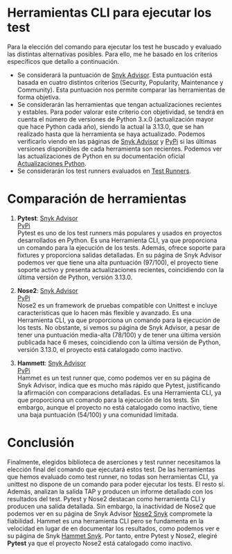 # Herramientas CLI para ejecutar los test

Para la elección del comando para ejecutar los test he buscado y evaluado las distintas alternativas posibles. Para ello, me he basado en los criterios específicos que detallo a continuación. 

- Se considerará la puntuación de [Snyk Advisor](https://snyk.io/advisor/). Esta puntuación está basada en cuatro distintos criterios (Security, Popularity, Maintenance y Community). Esta puntuación nos permite comparar las herramientas de forma objetiva.    
- Se considerarán las herramientas que tengan actualizaciones recientes y estables. Para poder valorar este criterio con objetividad, se tendrá en cuenta el número de versiones de Python 3.x.0 (actualización mayor que hace Python cada año), siendo la actual la 3.13.0, que se han realizado hasta que la herramienta se haya actualizado. Podemos verificarlo viendo en las páginas de [Snyk Advisor](https://snyk.io/advisor/) y [PyPi](https://pypi.org/) si las últimas versiones disponibles de cada herramienta son recientes. Podemos ver las actualizaciones de Python en su documentación oficial [Actualizaciones Python](https://www.python.org/doc/versions/).  
- Se considerarán los test runners evaluados en [Test Runners](/docs/test_runner.md).  

# Comparación de herramientas

1. **Pytest**:
    [Snyk Advisor](https://snyk.io/advisor/python/pytest)    
    [PyPi](https://pypi.org/project/pytest/)   
    Pytest es uno de los test runners más populares y usados en proyectos desarrollados en Python. Es una Herramienta CLI, ya que proporciona un comando para la ejecución de los tests. Además, ofrece soporte para fixtures y proporciona salidas detalladas. En su página de Snyk Advisor podemos ver que tiene una alta puntuación (97/100), el proyecto tiene soporte activo y presenta actualizaciones recientes, coincidiendo con la última versión de Python, versión 3.13.0.  

2. **Nose2**:
    [Snyk Advisor](https://snyk.io/advisor/python/nose2)    
    [PyPi](https://pypi.org/project/nose2/)    
    Nose2 es un framework de pruebas compatible con Unittest e incluye características que lo hacen más flexible y avanzado. Es una Herramienta CLI, ya que proporciona un comando para la ejecución de los tests. No obstante, si vemos su página de Snyk Advisor, a pesar de tener una puntuación media-alta (78/100) y de tener una última versión publicada hace 6 meses, coincidiendo con la última versión de Python, versión 3.13.0, el proyecto está catalogado como inactivo.  

3. **Hammett**:
    [Snyk Advisor](https://snyk.io/advisor/python/hammett)  
    [PyPi](https://pypi.org/project/hammett/)        
    Hammet es un test runner que, como podemos ver en su página de Snyk Advisor, indica que es mucho más rápido que Pytest, justificando la afirmación con comparacions detalladas. Es una Herramienta CLI, ya que proporciona un comando para la ejecución de los tests. Sin embargo, aunque el proyecto no está catalogado como inactivo, tiene una baja puntuación (54/100) y una comunidad limitada. 

# Conclusión

Finalmente, elegidos biblioteca de aserciones y test runner necesitamos la elección final del comando que ejecutará estos test. De las herramientas que hemos evaluado como test runner, no todas son herramientas CLI, ya unittest no dispone de un comando para poder ejecutar los tests. El resto sí. Además, analizan la salida TAP y producen un informe detallado con los resultados del test. Pytest y Nose2 destacan como herramienta CLI y producen una salida detallada. Sin embargo, la inactividad de Nose2 que podemos ver en su página de Snyk Advisor [Nose2 Snyk](https://snyk.io/advisor/python/nose2) compromete la fiabilidad. Hammet es una herramienta CLI pero se fundamenta en la velocidad en lugar de en documentar los resultados, como podemos ver e su página de Snyk [Hammet Snyk](https://snyk.io/advisor/python/hammett). Por tanto, entre Pytest y Nose2, elegiré **Pytest** ya que el proyecto Nose2 está catalogado como inactivo. 